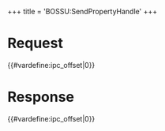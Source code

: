 +++
title = 'BOSSU:SendPropertyHandle'
+++

# Request

{{#vardefine:ipc_offset\|0}}

# Response

{{#vardefine:ipc_offset\|0}}
